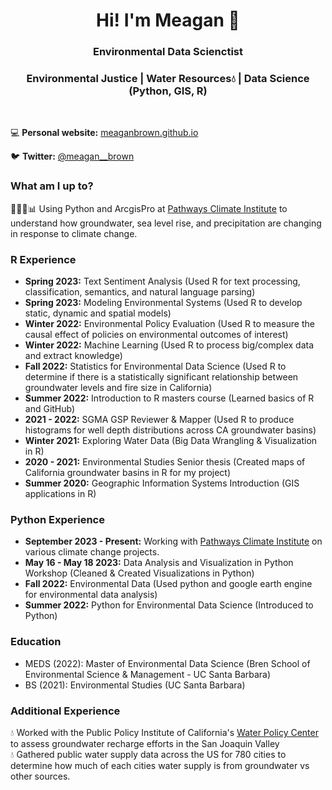 <h1 align="center">Hi! I'm Meagan 🌱</h1>

<h3 align="center">Environmental Data Scienctist</h3>
<h3 align="center">Environmental Justice | Water Resources💧 | Data Science (Python, GIS, R) </h3>
<br>

💻 **Personal website:** [meaganbrown.github.io](https://meaganbrown.github.io/)

🐦 **Twitter:** [@meagan__brown](https://twitter.com/meagan__brown)

### What am I up to? 

👩🏻‍💻📊 Using Python and ArcgisPro at [Pathways Climate Institute](https://www.pathwaysclimate.com/about) to understand how groundwater, sea level rise, and precipitation are changing in response to climate change. 

### R Experience
- **Spring 2023:** Text Sentiment Analysis (Used R for text processing, classification, semantics, and natural language parsing)
- **Spring 2023:** Modeling Environmental Systems (Used R to develop static, dynamic and spatial models)
- **Winter 2022:** Environmental Policy Evaluation (Used R to measure the causal effect of policies on environmental outcomes of interest)
- **Winter 2022:** Machine Learning (Used R to process big/complex data and extract knowledge)
- **Fall   2022:** Statistics for Environmental Data Science (Used R to determine if there is a statistically significant relationship between groundwater levels and fire size in California) 
- **Summer 2022:** Introduction to R masters course (Learned basics of R and GitHub)
- **2021 - 2022:** SGMA GSP Reviewer & Mapper (Used R to produce histograms for well depth distributions across CA groundwater basins)
- **Winter 2021:** Exploring Water Data (Big Data Wrangling & Visualization in R)
- **2020 - 2021:** Environmental Studies Senior thesis (Created maps of California groundwater basins in R for my project)
- **Summer 2020:** Geographic Information Systems Introduction (GIS applications in R)

### Python Experience
- **September 2023 - Present:** Working with [Pathways Climate Institute](https://www.pathwaysclimate.com/about) on various climate change projects. 
- **May 16 - May 18 2023:** Data Analysis and Visualization in Python Workshop (Cleaned & Created Visualizations in Python)
- **Fall   2022:** Environmental Data (Used python and google earth engine for environmental data analysis)
- **Summer 2022:** Python for Environmental Data Science (Introduced to Python)

### Education

- MEDS (2022): Master of Environmental Data Science (Bren School of Environmental Science & Management - UC Santa Barbara)
- BS (2021): Environmental Studies (UC Santa Barbara)

### Additional Experience
💧 Worked with the Public Policy Institute of California's [Water Policy Center](https://www.ppic.org/water/about-the-center/) to assess groundwater recharge efforts in the San Joaquin Valley <br>
💧 Gathered public water supply data across the US for 780 cities to determine how much of each cities water supply is from groundwater vs other sources. 


<!--
**meaganbrown/meaganbrown** is a ✨ _special_ ✨ repository because its `README.md` (this file) appears on your GitHub profile.

Here are some ideas to get you started:

- 🔭 I’m currently working on ...
- 🌱 I’m currently learning ...
- 👯 I’m looking to collaborate on ...
- 🤔 I’m looking for help with ...
- 💬 Ask me about ...
- 📫 How to reach me: ...
- 😄 Pronouns: ...
- ⚡ Fun fact: ...
-->
